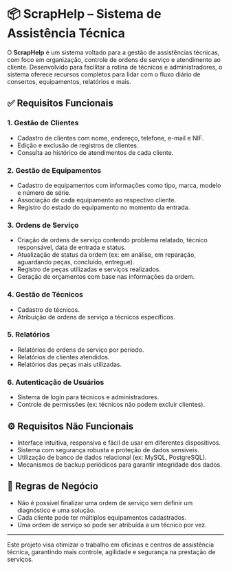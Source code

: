 # 📦 ScrapHelp – Sistema de Assistência Técnica

O **ScrapHelp** é um sistema voltado para a gestão de assistências técnicas, com foco em organização, controle de ordens de serviço e atendimento ao cliente. Desenvolvido para facilitar a rotina de técnicos e administradores, o sistema oferece recursos completos para lidar com o fluxo diário de consertos, equipamentos, relatórios e mais.

## ✅ Requisitos Funcionais

### 1. Gestão de Clientes
- Cadastro de clientes com nome, endereço, telefone, e-mail e NIF.  
- Edição e exclusão de registros de clientes.  
- Consulta ao histórico de atendimentos de cada cliente.

### 2. Gestão de Equipamentos
- Cadastro de equipamentos com informações como tipo, marca, modelo e número de série.  
- Associação de cada equipamento ao respectivo cliente.  
- Registro do estado do equipamento no momento da entrada.

### 3. Ordens de Serviço
- Criação de ordens de serviço contendo problema relatado, técnico responsável, data de entrada e status.  
- Atualização de status da ordem (ex: em análise, em reparação, aguardando peças, concluído, entregue).  
- Registro de peças utilizadas e serviços realizados.  
- Geração de orçamentos com base nas informações da ordem.

### 4. Gestão de Técnicos
- Cadastro de técnicos.  
- Atribuição de ordens de serviço a técnicos específicos.

### 5. Relatórios
- Relatórios de ordens de serviço por período.  
- Relatórios de clientes atendidos.  
- Relatórios das peças mais utilizadas.

### 6. Autenticação de Usuários
- Sistema de login para técnicos e administradores.  
- Controle de permissões (ex: técnicos não podem excluir clientes).

## ⚙️ Requisitos Não Funcionais

- Interface intuitiva, responsiva e fácil de usar em diferentes dispositivos.  
- Sistema com segurança robusta e proteção de dados sensíveis.  
- Utilização de banco de dados relacional (ex: MySQL, PostgreSQL).  
- Mecanismos de backup periódicos para garantir integridade dos dados.

## 🧠 Regras de Negócio

- Não é possível finalizar uma ordem de serviço sem definir um diagnóstico e uma solução.  
- Cada cliente pode ter múltiplos equipamentos cadastrados.  
- Uma ordem de serviço só pode ser atribuída a um técnico por vez.

---

Este projeto visa otimizar o trabalho em oficinas e centros de assistência técnica, garantindo mais controle, agilidade e segurança na prestação de serviços.
